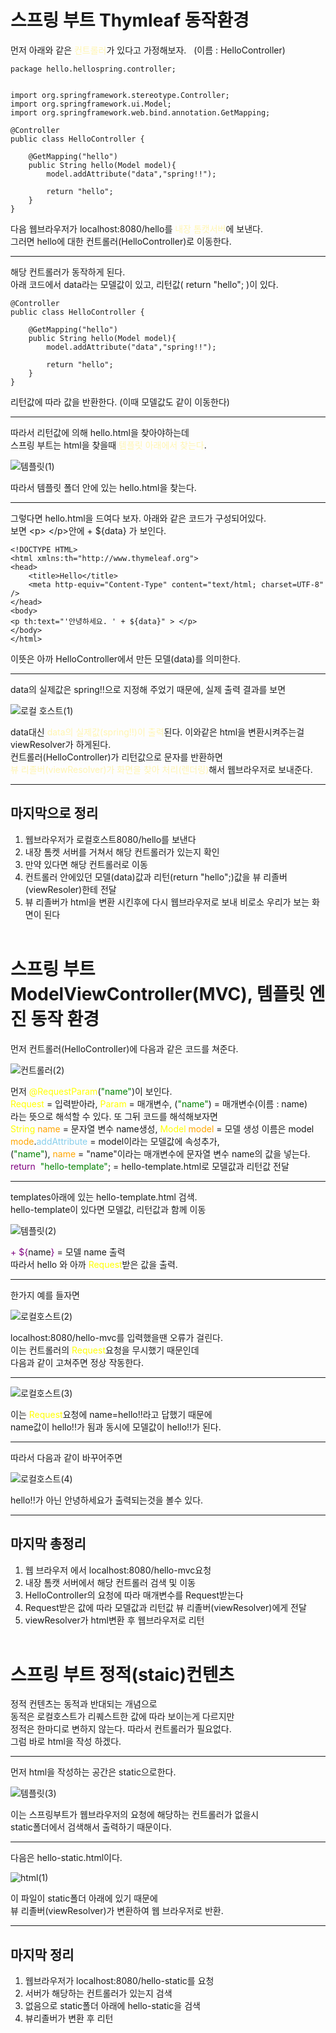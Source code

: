 # 스프링 부트  Thymleaf 동작환경
먼저 아래와 같은 <span style="color:#fff5b1"> 컨트롤러</span>가 있다고 가정해보자. &nbsp; (이름 : HelloController)
```
package hello.hellospring.controller;


import org.springframework.stereotype.Controller;
import org.springframework.ui.Model;
import org.springframework.web.bind.annotation.GetMapping;

@Controller
public class HelloController {

    @GetMapping("hello")
    public String hello(Model model){
        model.addAttribute("data","spring!!");
        
        return "hello";
    }
}
```

다음 웹브라우저가 localhost:8080/hello를 <span style="color:#fff5b1">내장 톰캣서버</span>에 보낸다.<br>그러면 hello에 대한 컨트롤러(HelloController)로 이동한다.

---

해당 컨트롤러가 동작하게 된다.<br>아래 코드에서 data라는 모델값이 있고, 리턴값( return "hello"; )이 있다.
```
@Controller
public class HelloController {

    @GetMapping("hello")
    public String hello(Model model){
        model.addAttribute("data","spring!!");
        
        return "hello";
    }
}
```
리턴값에 따라 값을 반환한다. (이때 모델값도 같이 이동한다)

---

따라서 리턴값에 의해 hello.html을 찾아야하는데<br>스프링 부트는 html을 찾을때
<span style="color:#fff5b1">템플릿 아래에서 찾는다</span>.

![템플릿(1)](%ED%85%9C%ED%94%8C%EB%A6%BF.png)

따라서 템플릿 폴더 안에 있는 hello.html을 찾는다.

---

그렇다면 hello.html을 드여다 보자. 아래와 같은 코드가 구성되어있다.<br>보면 \<p> \</p>안에 + ${data} 가 보인다.
```
<!DOCTYPE HTML>
<html xmlns:th="http://www.thymeleaf.org">
<head>
    <title>Hello</title>
    <meta http-equiv="Content-Type" content="text/html; charset=UTF-8" />
</head>
<body>
<p th:text="'안녕하세요. ' + ${data}" > </p>
</body>
</html>
```
이뜻은 아까 HelloController에서 만든 모델(data)를 의미한다.

---
 
data의 실제값은 spring!!으로 지정해 주었기 때문에, 실제 출력 결과를 보면

![로컬 호스트(1)](%EB%A1%9C%EC%BB%AC%ED%98%B8%EC%8A%A4%ED%8A%B8(1).png)


data대신 <span style="color:#fff5b1">data의 실제값(spring!!)이 출력</span>된다. 이와같은 html을 변환시켜주는걸 viewResolver가 하게된다.<br>
컨트롤러(HelloController)가 리턴값으로 문자를 반환하면<br><span style="color:#fff5b1">뷰 리졸버(viewResolver)가 화면을 찾아 처리(렌더링)</span>해서 웹브라우저로 보내준다.

---

## 마지막으로 정리
1. 웹브라우저가 로컬호스트8080/hello를 보낸다<br>
2. 내장 톰켓 서버를 거쳐서 해당 컨트롤러가 있는지 확인<br>
3. 만약 있다면 해당 컨트롤러로 이동<br>
4. 컨트롤러 안에있던 모델(data)값과 리턴(return "hello";)값을 뷰 리졸버(viewResoler)한테 전달<br>
5. 뷰 리졸버가 html을 변환 시킨후에 다시 웹브라우저로 보내 비로소 우리가 보는 화면이 된다
<br>&nbsp;


# 스프링 부트 ModelViewController(MVC), 템플릿 엔진 동작 환경
먼저 컨트롤러(HelloController)에 다음과 같은 코드를 쳐준다.

![컨트롤러(2)](HelloController(2).png)

먼저 <span style="color:yellow">@RequestParam</span>(<span style="color:green">"name"</span>)이 보인다.<br><span style="color:yellow">Request</span> = 입력받아라, <span style="color:yellow">Param</span> = 매개변수, (<span style="color:green">"name"</span>) = 매개변수(이름 : name)<br>라는 뜻으로 해석할 수 있다. 또 그뒤 코드를 해석해보자면<br><span style="color:yellow">String</span> <span style="color:orange">name</span> = 문자열 변수 name생성, <span style="color:yellow">Model</span> <span style="color:orange">model</span> = 모델 생성 이름은 model<br><span style="color:orange">mode</span>.<span style="color:skyblue">addAttribute</span> = model이라는 모델값에 속성추가,<br>(<span style="color:green">"name"</span>), <span style="color:orange">name</span> = "name"이라는 매개변수에 문자열 변수 name의 값을 넣는다.<br><span style="color:purple">return &nbsp;</span><span style="color:green">"hello-template"</span>; = hello-template.html로 모델값과 리턴값 전달

---

templates아래에 있는 hello-template.html 검색.<br>hello-template이 있다면 모델값, 리턴값과 함께 이동

![템플릿(2)](%ED%85%9C%ED%94%8C%EB%A6%BF(2).png)

<span style="color:purple">\+ ${</span>name<span style="color:purple">}</span> = 모델 name 출력<br>따라서 hello 와 아까 <span style="color:yellow">Request</span>받은 값을 출력.

---

한가지 예를 들자면

![로컬호스트(2)](%EB%A1%9C%EC%BB%AC%ED%98%B8%EC%8A%A4%ED%8A%B8(2).png)

localhost:8080/hello-mvc를 입력했을땐 오류가 걸린다.<br>이는 컨트롤러의 <span style="color:yellow">Request</span>요청을 무시했기 때문인데<br>다음과 같이 고쳐주면 정상 작동한다.

---

![로컬호스트(3)](%EB%A1%9C%EC%BB%AC%ED%98%B8%EC%8A%A4%ED%8A%B8(3).png)

이는 <span style="color:yellow">Request</span>요청에 name=hello!!라고 답했기 때문에<br>name값이 hello!!가 됨과 동시에 모델값이 hello!!가 된다.

---

따라서 다음과 같이 바꾸어주면

![로컬호스트(4)](%EB%A1%9C%EC%BB%AC%ED%98%B8%EC%8A%A4%ED%8A%B8(4).png)

hello!!가 아닌 안녕하세요가 출력되는것을 볼수 있다.

---

## 마지막 총정리

1. 웹 브라우저 에서 localhost:8080/hello-mvc요청
2. 내장 톰캣 서버에서 해당 컨트롤러 검색 및 이동
3. HelloController의 요청에 따라 매개변수를 Request받는다
4. Request받은 값에 따라 모델값과 리턴값 뷰 리졸버(viewResolver)에게 전달
5. viewResolver가 html변환 후 웹브라우저로 리턴
<br>&nbsp;

# 스프링 부트 정적(staic)컨텐츠
정적 컨텐츠는 동적과 반대되는 개념으로<br>동적은 로컬호스트가 리퀘스트한 값에 따라 보이는게 다르지만<br>정적은 한마디로 변하지 않는다. 따라서 컨트롤러가 필요없다.<br>
그럼 바로 html을 작성 하겠다.

---

먼저 html을 작성하는 공간은 static으로한다.

![템플릿(3)](%ED%85%9C%ED%94%8C%EB%A6%BF(3).png)

이는 스프링부트가 웹브라우저의 요청에 해당하는 컨트롤러가 없을시<br>static폴더에서 검색해서 출력하기 때문이다.

---

다음은 hello-static.html이다.

![html(1)](html(1).png)

이 파일이 static폴더 아래에 있기 때문에<br>뷰 리졸버(viewResolver)가 변환하여 웹 브라우저로 반환.

---

## 마지막 정리

1. 웹브라우저가 localhost:8080/hello-static를 요청
2. 서버가 해당하는 컨트롤러가 있는지 검색
3. 없음으로 static폴더 아래에 hello-static을 검색
4. 뷰리졸버가 변환 후 리턴